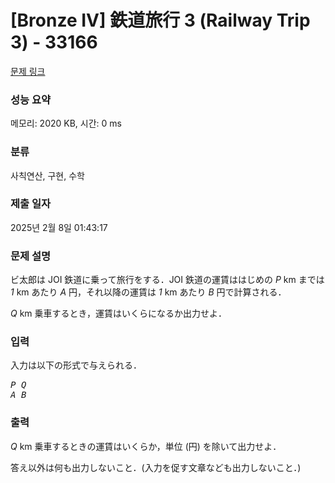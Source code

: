 # [Bronze IV] 鉄道旅行 3 (Railway Trip 3) - 33166 

[문제 링크](https://www.acmicpc.net/problem/33166) 

### 성능 요약

메모리: 2020 KB, 시간: 0 ms

### 분류

사칙연산, 구현, 수학

### 제출 일자

2025년 2월 8일 01:43:17

### 문제 설명

<p>ビ太郎は JOI 鉄道に乗って旅行をする．JOI 鉄道の運賃ははじめの <var>P</var> km までは <var>1</var> km あたり <var>A</var> 円，それ以降の運賃は <var>1</var> km あたり <var>B</var> 円で計算される．</p>

<p><var>Q</var> km 乗車するとき，運賃はいくらになるか出力せよ．</p>

### 입력 

 <p>入力は以下の形式で与えられる．</p>

<pre><var>P</var> <var>Q</var>
<var>A</var> <var>B</var></pre>

### 출력 

 <p><var>Q</var> km 乗車するときの運賃はいくらか，単位 (円) を除いて出力せよ．</p>

<p>答え以外は何も出力しないこと．(入力を促す文章なども出力しないこと．)</p>

